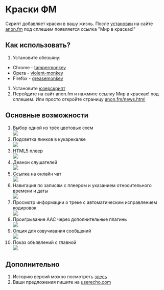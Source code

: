 # Краски ФМ

Скрипт добавляет краски в вашу жизнь. После [установки](https://raw.githubusercontent.com/levelfm/kraskifm/master/kraskifm.user.j) на сайте [anon.fm](http://anon.fm) под сплешем появляется ссылка "Мир в красках!"

## Как использовать?

1. Установите обезьяну:
  * Chrome - [tampermonkey](https://chrome.google.com/webstore/detail/tampermonkey/dhdgffkkebhmkfjojejmpbldmpobfkfo)
  * Opera - [violent-monkey](https://addons.opera.com/ru/extensions/details/violent-monkey/)
  * Firefox - [greasemonkey](https://addons.mozilla.org/ru/firefox/addon/greasemonkey/)
1. Установите [юзерскрипт](https://raw.githubusercontent.com/levelfm/kraskifm/master/kraskifm.user.j)
1. Перейдите на сайт anon.fm и нажмите ссылку Мир в красках! под сплешем. Или просто откройте страницу [anon.fm/news.html](http://anon.fm/news.html)

## Основные возможности

1. Выбор одной из трёх цветовых схем  
![](http://s3.amazonaws.com/uso_ss/22769/large.png)
1. Подсветка линков в кукарекалке  
![](http://s3.amazonaws.com/uso_ss/22771/large.png)
1. HTML5 плеер  
![](http://s3.amazonaws.com/uso_ss/25959/large.png)
1. Деанон слушателей  
![](http://s3.amazonaws.com/uso_ss/22764/large.png)
1. Ссылка на онлайн чат  
![](http://s3.amazonaws.com/uso_ss/22765/large.png)
1. Навигация по записям с плеером и указанием относительного времени и даты  
![](http://s3.amazonaws.com/uso_ss/22919/large.png)
1. Просмотр информации о треке с автоматическим исправлением кодировок  
![](http://s3.amazonaws.com/uso_ss/23987/large.png)
1. Проигрывание AAC через дополнительные плагины  
![](http://s3.amazonaws.com/uso_ss/23022/large.png)
1. Опция для озвучивания сообщений  
![](http://s3.amazonaws.com/uso_ss/24013/large.png)
1. Показ объявлений с главной  
![](http://s3.amazonaws.com/uso_ss/25157/large.png)

## Дополнительно
1. Историю версий можно посмотреть [здесь](https://github.com/levelfm/kraskifm/wiki/history)
2. Ваши предложения пишите на [userecho.com](http://kraskifm.userecho.com/)
